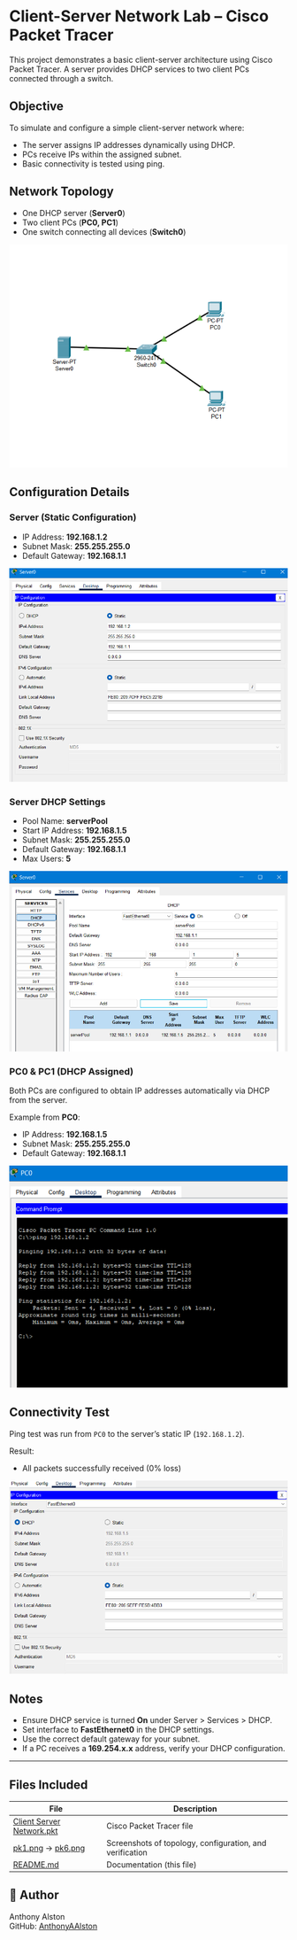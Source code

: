 # Client-Server Network Lab – Cisco Packet Tracer

This project demonstrates a basic client-server architecture using Cisco Packet Tracer. A server provides DHCP services to two client PCs connected through a switch.

## Objective

To simulate and configure a simple client-server network where:
- The server assigns IP addresses dynamically using DHCP.
- PCs receive IPs within the assigned subnet.
- Basic connectivity is tested using ping.

## Network Topology

- One DHCP server (**Server0**)
- Two client PCs (**PC0, PC1**)
- One switch connecting all devices (**Switch0**)

![Network Topology](pk1.png)

## Configuration Details

### Server (Static Configuration)
- IP Address: **192.168.1.2**
- Subnet Mask: **255.255.255.0**
- Default Gateway: **192.168.1.1**

![Server IP Setup](pk2.png)

### Server DHCP Settings
- Pool Name: **serverPool**
- Start IP Address: **192.168.1.5**
- Subnet Mask: **255.255.255.0**
- Default Gateway: **192.168.1.1**
- Max Users: **5**

![DHCP Config](pk3.png)

### PC0 & PC1 (DHCP Assigned)

Both PCs are configured to obtain IP addresses automatically via DHCP from the server.

Example from **PC0**:
- IP Address: **192.168.1.5**
- Subnet Mask: **255.255.255.0**
- Default Gateway: **192.168.1.1**

![PC IP](pk6.png)

## Connectivity Test

Ping test was run from `PC0` to the server’s static IP (`192.168.1.2`).

Result:
- All packets successfully received (0% loss)

![Ping Result](pk5.png)

## Notes

- Ensure DHCP service is turned **On** under Server > Services > DHCP.
- Set interface to **FastEthernet0** in the DHCP settings.
- Use the correct default gateway for your subnet.
- If a PC receives a **169.254.x.x** address, verify your DHCP configuration.

---

## Files Included

| File | Description |
|------|-------------|
| [Client Server Network.pkt](./Client%20Server%20Network.pkt) | Cisco Packet Tracer file |
| [pk1.png](./pk1.png) → [pk6.png](./pk6.png) | Screenshots of topology, configuration, and verification |
| [README.md](./README.md) | Documentation (this file) |
## 🔗 Author

Anthony Alston  
GitHub: [AnthonyAAlston](https://github.com/AnthonyAAlston)

